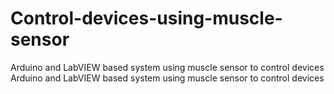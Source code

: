 # Control-devices-using-muscle-sensor
Arduino and LabVIEW based system using muscle sensor to control devices
Arduino and LabVIEW based system using muscle sensor to control devices
